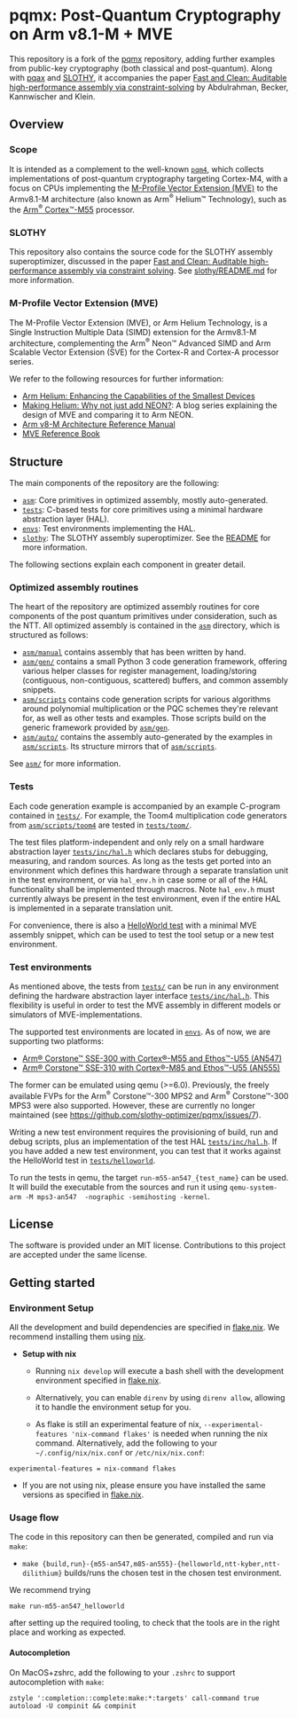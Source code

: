 # pqmx: Post-Quantum Cryptography on Arm v8.1-M + MVE
This repository is a fork of the [pqmx](https://gitlab.com/arm-research/security/pqmx) repository, adding further
examples from public-key cryptography (both classical and post-quantum). Along with
[pqax](https://github.com/slothy-optimizer/pqax) and [SLOTHY](https://github.com/slothy-optimizer/slothy), it
accompanies the paper [Fast and Clean: Auditable high-performance assembly via
constraint-solving](https://eprint.iacr.org/2022/1303) by Abdulrahman, Becker, Kannwischer and Klein.
## Overview
### Scope

It is intended as a complement to the well-known [`pqm4`](https://github.com/mupq/pqm4/), which collects implementations
of post-quantum cryptography targeting Cortex-M4, with a focus on CPUs implementing the [M-Profile Vector Extension
(MVE)](https://www.arm.com/why-arm/technologies/helium) to the Armv8.1-M architecture (also known as Arm<sup>&reg;</sup>
Helium&trade; Technology), such as the [Arm<sup>&reg;</sup>
Cortex&trade;-M55](https://www.arm.com/products/silicon-ip-cpu/cortex-m/cortex-m55) processor.

### SLOTHY

This repository also contains the source code for the SLOTHY assembly superoptimizer, discussed in the paper [Fast and Clean: Auditable high-performance assembly via constraint solving](https://eprint.iacr.org/2022/1303). See [slothy/README.md](slothy/README.md) for more information.

### M-Profile Vector Extension (MVE)

The M-Profile Vector Extension (MVE), or Arm Helium Technology, is a Single Instruction Multiple Data (SIMD) extension for the Armv8.1-M architecture, complementing the
Arm<sup>&reg;</sup> Neon&trade; Advanced SIMD and Arm Scalable Vector Extension (SVE) for the Cortex-R and Cortex-A processor series.

We refer to the following resources for further information:
* [Arm Helium: Enhancing the Capabilities of the Smallest Devices](https://www.arm.com/why-arm/technologies/helium)
* [Making Helium: Why not just add
  NEON?](https://community.arm.com/developer/research/b/articles/posts/making-helium-why-not-just-add-neon): A blog
  series explaining the design of MVE and comparing it to Arm NEON.
* [Arm v8-M Architecture Reference Manual](https://developer.arm.com/documentation/ddi0553/latest)
* [MVE Reference Book](https://www.arm.com/resources/education/books/mve-reference-book)

## Structure

The main components of the repository are the following:
* [`asm`](asm): Core primitives in optimized assembly, mostly auto-generated.
* [`tests`](tests): C-based tests for core primitives using a minimal hardware abstraction layer (HAL).
* [`envs`](envs): Test environments implementing the HAL.
* [`slothy`](slothy): The SLOTHY assembly superoptimizer. See the [README](slothy/README.md) for more information.

The following sections explain each component in greater detail.

### Optimized assembly routines

The heart of the repository are optimized assembly routines for core components of the post quantum primitives under
consideration, such as the NTT. All optimized assembly is contained in the [`asm`](asm) directory, which is structured
as follows:

* [`asm/manual`](asm/manual) contains assembly that has been written by hand.
* [`asm/gen/`](asm/gen/) contains a small Python 3 code generation framework, offering various helper classes for
  register management, loading/storing (contiguous, non-contiguous, scattered) buffers, and common assembly snippets.
* [`asm/scripts`](asm/scripts) contains code generation scripts for various
  algorithms around polynomial multiplication or the PQC schemes they're relevant for, as well as other tests and
  examples. Those scripts build on the generic framework provided by [`asm/gen`](asm/gen).
* [`asm/auto/`](asm/auto/) contains the assembly auto-generated by the examples in
  [`asm/scripts`](asm/scripts/). Its structure mirrors that of [`asm/scripts`](asm/scripts/).

See [`asm/`](asm/) for more information.

### Tests

Each code generation example is accompanied by an example C-program contained in [`tests/`](tests/). For example, the Toom4
multiplication code generators from [`asm/scripts/toom4`](asm/scripts/toom4/) are tested in
[`tests/toom/`](tests/toom/).

The test files platform-independent and only rely on a small hardware abstraction layer
[`tests/inc/hal.h`](tests/inc/hal.h) which declares stubs for debugging, measuring, and random sources. As long as the tests get ported into an environment which defines this
hardware
through a separate translation unit in the test environment, or via `hal_env.h` in case some or all of the HAL
functionality shall be implemented through macros. Note `hal_env.h` must currently always be present in the test environment, even
if the entire HAL is implemented in a separate translation unit.

For convenience, there is also a [HelloWorld test](tests/helloworld/) with a minimal MVE assembly snippet, which can be used to test the tool setup or a new test environment.

### Test environments

As mentioned above, the tests from [`tests/`](tests/) can be run in any environment defining the hardware abstraction layer
interface [`tests/inc/hal.h`](tests/inc/hal.h). This flexibility is useful in order to test the MVE assembly in different models or
simulators of MVE-implementations.

The supported test environments are located in [`envs`](envs/).
As of now, we are supporting two platforms:
 - [Arm® Corstone™ SSE-300 with Cortex®-M55 and Ethos™-U55 (AN547)](https://developer.arm.com/downloads/view/AN547)
 - [Arm® Corstone™ SSE-310 with Cortex®-M85 and Ethos™-U55 (AN555)](https://developer.arm.com/downloads/view/AN555)

The former can be emulated using qemu (>=6.0).
Previously, the freely available FVPs for the Arm<sup>&reg;</sup> Corstone&trade;-300 MPS2 and Arm<sup>&reg;</sup> Corstone&trade;-300 MPS3 were also supported.
However, these are currently no longer maintained (see https://github.com/slothy-optimizer/pqmx/issues/7).

Writing a new test environment requires the provisioning of build, run and debug scripts, plus an implementation of the
test HAL [`tests/inc/hal.h`](tests/inc/hal.h).
If you have added a new test
environment, you can test that it works against the HelloWorld test in [`tests/helloworld`](tests/helloworld/).

To run the tests in qemu, the target `run-m55-an547_{test_name}` can be used. It will build the executable from the sources and run it using `qemu-system-arm -M mps3-an547  -nographic -semihosting -kernel`.

## License

The software is provided under an MIT license. Contributions to this project are accepted under the same license.

## Getting started

### Environment Setup

All the development and build dependencies are specified in [flake.nix](flake.nix). We recommend installing them using [nix](https://nixos.org/download/).

- **Setup with nix**
    - Running `nix develop` will execute a bash shell with the development environment specified in [flake.nix](flake.nix).
    - Alternatively, you can enable `direnv` by using `direnv allow`, allowing it to handle the environment setup for you.

    - As flake is still an experimental feature of nix, `--experimental-features 'nix-command flakes'` is needed when running the nix command. Alternatively, add the following to your `~/.config/nix/nix.conf` or `/etc/nix/nix.conf`:
```
experimental-features = nix-command flakes
```

- If you are not using nix, please ensure you have installed the same versions as specified in [flake.nix](flake.nix).


### Usage flow


The code in this repository can then be generated, compiled and run via `make`:
* `make {build,run}-{m55-an547,m85-an555}-{helloworld,ntt-kyber,ntt-dilithium}` builds/runs the chosen
  test in the chosen test environment.

We recommend trying

```
make run-m55-an547_helloworld
```

after setting up the required tooling, to check that the tools are in the
right place and working as expected.

#### Autocompletion

On MacOS+zshrc, add the following to your `.zshrc` to support autocompletion with `make`:

```
zstyle ':completion::complete:make:*:targets' call-command true
autoload -U compinit && compinit
```
